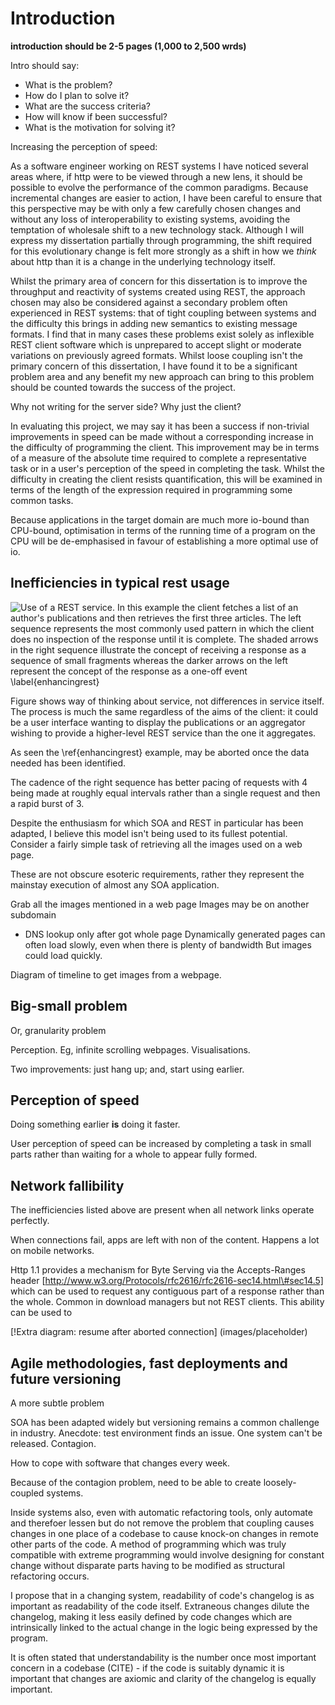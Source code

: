 Introduction
============

**introduction should be 2-5 pages (1,000 to 2,500 wrds)**

Intro should say:

-   What is the problem?
-   How do I plan to solve it?
-   What are the success criteria?
-   How will know if been successful?
-   What is the motivation for solving it?

Increasing the perception of speed:

As a software engineer working on REST systems I have noticed several
areas where, if http were to be viewed through a new lens, it should be
possible to evolve the performance of the common paradigms. Because
incremental changes are easier to action, I have been careful to ensure
that this perspective may be with only a few carefully chosen changes
and without any loss of interoperability to existing systems, avoiding
the temptation of wholesale shift to a new technology stack. Although I
will express my dissertation partially through programming, the shift
required for this evolutionary change is felt more strongly as a shift
in how we *think* about http than it is a change in the underlying
technology itself.

Whilst the primary area of concern for this dissertation is to improve
the throughput and reactivity of systems created using REST, the
approach chosen may also be considered against a secondary problem often
experienced in REST systems: that of tight coupling between systems and
the difficulty this brings in adding new semantics to existing message
formats. I find that in many cases these problems exist solely as
inflexible REST client software which is unprepared to accept slight or
moderate variations on previously agreed formats. Whilst loose coupling
isn't the primary concern of this dissertation, I have found it to be a
significant problem area and any benefit my new approach can bring to
this problem should be counted towards the success of the project.

Why not writing for the server side? Why just the client?

In evaluating this project, we may say it has been a success if
non-trivial improvements in speed can be made without a corresponding
increase in the difficulty of programming the client. This improvement
may be in terms of a measure of the absolute time required to complete a
representative task or in a user's perception of the speed in completing
the task. Whilst the difficulty in creating the client resists
quantification, this will be examined in terms of the length of the
expression required in programming some common tasks.

Because applications in the target domain are much more io-bound than
CPU-bound, optimisation in terms of the running time of a program on the
CPU will be de-emphasised in favour of establishing a more optimal use
of io.

Inefficiencies in typical rest usage
------------------------------------

![Use of a REST service. In this example the client fetches a list of an
author's publications and then retrieves the first three articles. The
left sequence represents the most commonly used pattern in which the
client does no inspection of the response until it is complete. The
shaded arrows in the right sequence illustrate the concept of receiving
a response as a sequence of small fragments whereas the darker arrows on
the left represent the concept of the response as a one-off event
\label{enhancingrest}](images/rest_timeline.png)

Figure shows way of thinking about service, not differences in service
itself. The process is much the same regardless of the aims of the
client: it could be a user interface wanting to display the publications
or an aggregator wishing to provide a higher-level REST service than the
one it aggregates.

As seen the \ref{enhancingrest} example, may be aborted once the data
needed has been identified.

The cadence of the right sequence has better pacing of requests with 4
being made at roughly equal intervals rather than a single request and
then a rapid burst of 3.

Despite the enthusiasm for which SOA and REST in particular has been
adapted, I believe this model isn't being used to its fullest potential.
Consider a fairly simple task of retrieving all the images used on a web
page.

These are not obscure esoteric requirements, rather they represent the
mainstay execution of almost any SOA application.

Grab all the images mentioned in a web page Images may be on another
subdomain

-   DNS lookup only after got whole page Dynamically generated pages can
    often load slowly, even when there is plenty of bandwidth But images
    could load quickly.

Diagram of timeline to get images from a webpage.

Big-small problem
-----------------

Or, granularity problem

Perception. Eg, infinite scrolling webpages. Visualisations.

Two improvements: just hang up; and, start using earlier.

Perception of speed
-------------------

Doing something earlier **is** doing it faster.

User perception of speed can be increased by completing a task in small
parts rather than waiting for a whole to appear fully formed.

Network fallibility
-------------------

The inefficiencies listed above are present when all network links
operate perfectly.

When connections fail, apps are left with non of the content. Happens a
lot on mobile networks.

Http 1.1 provides a mechanism for Byte Serving via the Accepts-Ranges
header [http://www.w3.org/Protocols/rfc2616/rfc2616-sec14.html\#sec14.5]
which can be used to request any contiguous part of a response rather
than the whole. Common in download managers but not REST clients. This
ability can be used to

[!Extra diagram: resume after aborted connection] (images/placeholder)

Agile methodologies, fast deployments and future versioning
-----------------------------------------------------------

A more subtle problem

SOA has been adapted widely but versioning remains a common challenge in
industry. Anecdote: test environment finds an issue. One system can't be
released. Contagion.

How to cope with software that changes every week.

Because of the contagion problem, need to be able to create
loosely-coupled systems.

Inside systems also, even with automatic refactoring tools, only
automate and therefoer lessen but do not remove the problem that
coupling causes changes in one place of a codebase to cause knock-on
changes in remote other parts of the code. A method of programming which
was truly compatible with extreme programming would involve designing
for constant change without disparate parts having to be modified as
structural refactoring occurs.

I propose that in a changing system, readability of code's changelog is
as important as readability of the code itself. Extraneous changes
dilute the changelog, making it less easily defined by code changes
which are intrinsically linked to the actual change in the logic being
expressed by the program.

It is often stated that understandability is the number once most
important concern in a codebase (CITE) - if the code is suitably dynamic
it is important that changes are axiomic and clarity of the changelog is
equally important.
